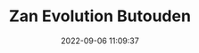 ---
date: 2022-09-06 11:09:37
title: 'Zan Evolution Butouden'	
tags: [free, pixel art, hand-drawn, 2D fighter, mugen based, PC]
price: Free	
img: https://i.imgur.com/GZcaKTy.png
link: https://zanzanryu.itch.io/ikemenngpc-zan-evolution-butouden	
twitter: https://twitter.com/ZanZanryu
---